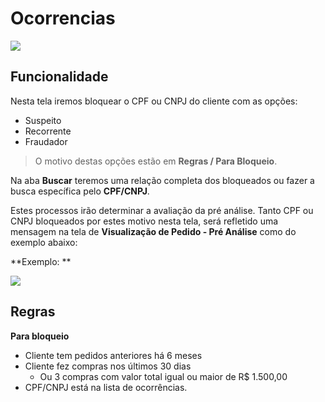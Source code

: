 # Ocorrencias

![](http://developers.connectparts.com.br/imagens/preAnalise03.png)

## Funcionalidade

Nesta tela iremos bloquear o CPF ou CNPJ do cliente com as opções:

* Suspeito
* Recorrente
* Fraudador

> O motivo destas opções estão em **Regras / Para Bloqueio**.

Na aba **Buscar** teremos uma relação completa dos bloqueados ou fazer a busca específica pelo **CPF/CNPJ**.

Estes processos irão determinar a avaliação da pré análise. Tanto CPF ou CNPJ bloqueados por estes motivo nesta tela, será refletido uma mensagem na tela de **Visualização de Pedido - Pré Análise** como do exemplo abaixo:

**Exemplo: **

![](http://developers.connectparts.com.br/imagens/preAnalise06.png)

## Regras

**Para bloqueio**

* Cliente tem pedidos anteriores há 6 meses
* Cliente fez compras nos últimos 30 dias
  * Ou 3 compras com valor total igual ou maior de R$ 1.500,00
* CPF/CNPJ está na lista de ocorrências.

